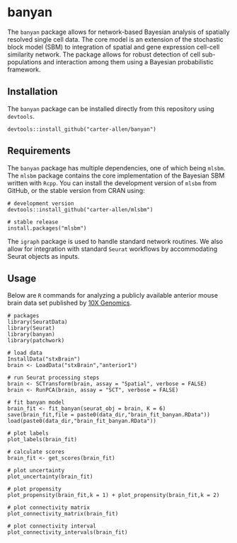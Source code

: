 # banyan

The `banyan` package allows for network-based Bayesian analysis of spatially resolved single cell data. The core model is an extension of the stochastic block model (SBM) to integration of spatial and gene expression cell-cell similarity network. The package allows for robust detection of cell sub-populations and interaction among them using a Bayesian probabilistic framework. 

## Installation

The `banyan` package can be installed directly from this repository using `devtools`.

```
devtools::install_github("carter-allen/banyan")
```

## Requirements

The `banyan` package has multiple dependencies, one of which being `mlsbm`. The `mlsbm` package contains the core implementation of the Bayesian SBM written with `Rcpp`. You can install the development version of `mlsbm` from GitHub, or the stable version from CRAN using:

```
# development version
devtools::install_github("carter-allen/mlsbm")

# stable release
install.packages("mlsbm")
```

The `igraph` package is used to handle standard network routines. We also allow for integration with standard `Seurat` workflows by accommodating Seurat objects as inputs.

## Usage

Below are `R` commands for analyzing a publicly available anterior mouse brain data set published by [10X Genomics](https://support.10xgenomics.com/spatial-gene-expression/datasets/1.0.0/V1_Mouse_Brain_Sagittal_Anterior).

```
# packages
library(SeuratData)
library(Seurat)
library(banyan)
library(patchwork)

# load data
InstallData("stxBrain")
brain <- LoadData("stxBrain","anterior1")

# run Seurat processing steps
brain <- SCTransform(brain, assay = "Spatial", verbose = FALSE)
brain <- RunPCA(brain, assay = "SCT", verbose = FALSE)

# fit banyan model
brain_fit <- fit_banyan(seurat_obj = brain, K = 6)
save(brain_fit,file = paste0(data_dir,"brain_fit_banyan.RData"))
load(paste0(data_dir,"brain_fit_banyan.RData"))

# plot labels
plot_labels(brain_fit)

# calculate scores
brain_fit <- get_scores(brain_fit)

# plot uncertainty
plot_uncertainty(brain_fit)

# plot propensity
plot_propensity(brain_fit,k = 1) + plot_propensity(brain_fit,k = 2)

# plot connectivity matrix
plot_connectivity_matrix(brain_fit)

# plot connectivity interval
plot_connectivity_intervals(brain_fit) 
```